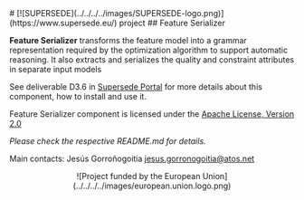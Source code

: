 <link rel="shortcut icon" type="image/png" href="images/favicon.png">
# [![SUPERSEDE](../../../../images/SUPERSEDE-logo.png)](https://www.supersede.eu/) project 
## Feature Serializer

**Feature Serializer** transforms the feature model into a grammar representation required by the optimization algorithm to support automatic reasoning. It also extracts and serializes the quality and constraint attributes in separate input models

See deliverable D3.6 in [Supersede Portal](https://www.supersede.eu/) for more details about this component, how to install and use it.

Feature Serializer component is licensed under the [Apache License, Version 2.0](http://www.apache.org/licenses/LICENSE-2.0)

*Please check the respective README.md for details.*

Main contacts: Jesús Gorroñogoitia <jesus.gorronogoitia@atos.net>

<center>![Project funded by the European Union](../../../../images/european.union.logo.png)</center>
